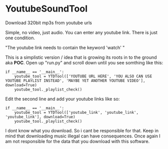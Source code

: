 # YoutubeSoundTool
Download 320bit mp3s from youtube urls

Simple, no video, just audio.
You can enter any youtube link. There is just one condition.

"The youtube link needs to contain the keyword 'watch' "

This is a simplistic version / idea that is growing its roots in to the ground aka **POC**.
Open up "run.py" and scroll down until you see somthing like this:

    if __name__ == '__main__':
        youtube_tool = YTDTool(['YOUTUBE URL HERE', 'YOU ALSO CAN USE YOUTUBE PLAYLIST INSTEAD', 'MAYBE YET ANOTHER YOUTUBE VIDEO'], download=True)
        youtube_tool._playlist_check()

Edit the second line and add your youtube links like so:

    if __name__ == '__main__':
        youtube_tool = YTDTool(['youtube_link', 'youtube_link', 'youtube_link'], download=True)
        youtube_tool._playlist_check()

I dont know what you download. So i cant be responsible for that. Keep in mind that downloading music illegal can have consequences. Once again I am not responsible for the data that you download with this software. 